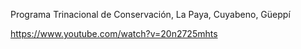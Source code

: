 Programa Trinacional de Conservación, La Paya, Cuyabeno, Güeppí

https://www.youtube.com/watch?v=20n2725mhts
